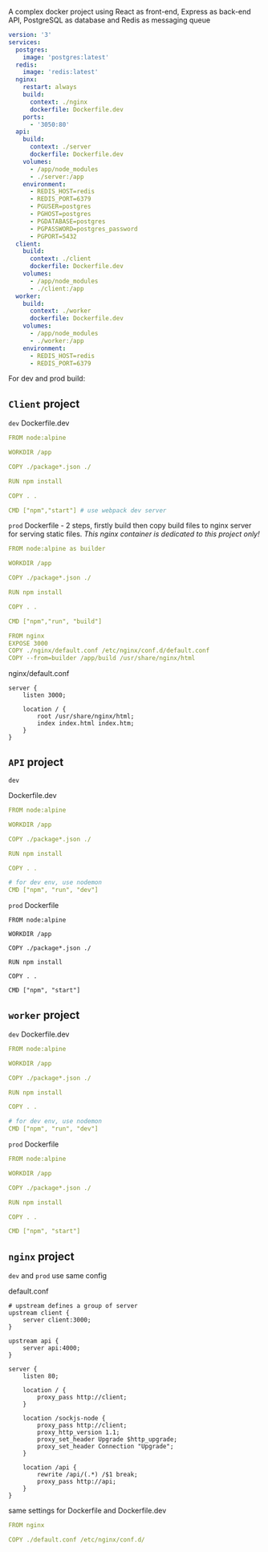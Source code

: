 A complex docker project using React as front-end, Express as back-end API, PostgreSQL as database and Redis as messaging queue

```yaml
version: '3'
services:
  postgres:
    image: 'postgres:latest'
  redis:
    image: 'redis:latest'
  nginx: 
    restart: always
    build:
      context: ./nginx
      dockerfile: Dockerfile.dev
    ports:
      - '3050:80'
  api:
    build:
      context: ./server
      dockerfile: Dockerfile.dev
    volumes:
      - /app/node_modules
      - ./server:/app
    environment:
      - REDIS_HOST=redis
      - REDIS_PORT=6379
      - PGUSER=postgres
      - PGHOST=postgres
      - PGDATABASE=postgres
      - PGPASSWORD=postgres_password
      - PGPORT=5432
  client:
    build:
      context: ./client
      dockerfile: Dockerfile.dev
    volumes:
      - /app/node_modules
      - ./client:/app
  worker:
    build:
      context: ./worker
      dockerfile: Dockerfile.dev
    volumes:
      - /app/node_modules
      - ./worker:/app
    environment:
      - REDIS_HOST=redis
      - REDIS_PORT=6379

```

For dev and prod build:

## `Client` project

`dev`
Dockerfile.dev
```yaml
FROM node:alpine

WORKDIR /app

COPY ./package*.json ./

RUN npm install

COPY . .

CMD ["npm","start"] # use webpack dev server
```

`prod`
Dockerfile - 2 steps, firstly build then copy build files to nginx server for serving static files. *This nginx container is dedicated to this project only!*

```yaml
FROM node:alpine as builder

WORKDIR /app

COPY ./package*.json ./

RUN npm install

COPY . .

CMD ["npm","run", "build"]

FROM nginx
EXPOSE 3000
COPY ./nginx/default.conf /etc/nginx/conf.d/default.conf
COPY --from=builder /app/build /usr/share/nginx/html
```

nginx/default.conf
```
server {
    listen 3000;

    location / {
        root /usr/share/nginx/html;
        index index.html index.htm;
    }
}
```


## `API` project
`dev`

Dockerfile.dev
```yaml
FROM node:alpine

WORKDIR /app

COPY ./package*.json ./

RUN npm install

COPY . .

# for dev env, use nodemon
CMD ["npm", "run", "dev"]

```

`prod`
Dockerfile
```
FROM node:alpine

WORKDIR /app

COPY ./package*.json ./

RUN npm install

COPY . .

CMD ["npm", "start"]
```

## `worker` project
`dev`
Dockerfile.dev
```yaml
FROM node:alpine

WORKDIR /app

COPY ./package*.json ./

RUN npm install

COPY . .

# for dev env, use nodemon
CMD ["npm", "run", "dev"]
```

`prod`
Dockerfile
```yaml
FROM node:alpine

WORKDIR /app

COPY ./package*.json ./

RUN npm install

COPY . .

CMD ["npm", "start"]
```

## `nginx` project
`dev` and  `prod` use same config

default.conf
```
# upstream defines a group of server
upstream client {
    server client:3000;
}

upstream api {
    server api:4000;
}

server {
    listen 80;

    location / {
        proxy_pass http://client;
    }

    location /sockjs-node {
        proxy_pass http://client;
        proxy_http_version 1.1;
        proxy_set_header Upgrade $http_upgrade;
        proxy_set_header Connection "Upgrade";
    }

    location /api {
        rewrite /api/(.*) /$1 break;
        proxy_pass http://api;
    }
}
```

same settings for Dockerfile and Dockerfile.dev
```yaml
FROM nginx

COPY ./default.conf /etc/nginx/conf.d/
```


